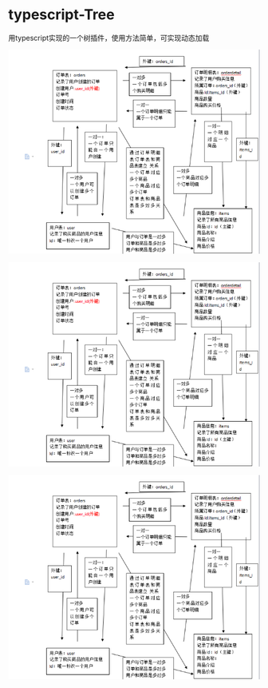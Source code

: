 # typescript-Tree
用typescript实现的一个树插件，使用方法简单，可实现动态加载

![image](https://github.com/say-hello-user/mybatis-mapper/blob/master/relation.png)

![image](https://github.com/say-hello-user/mybatis-mapper/blob/master/relation.png)

![image](https://github.com/say-hello-user/mybatis-mapper/blob/master/relation.png)
